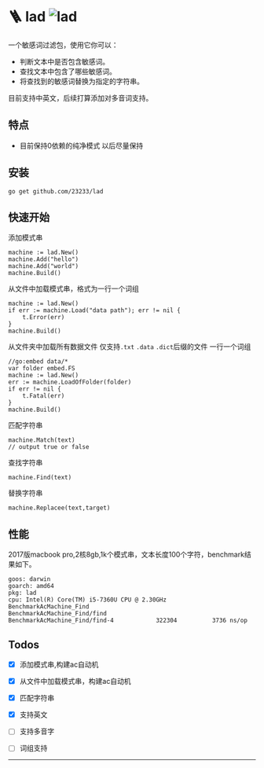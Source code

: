 # 🪜 lad ![lad](https://github.com/23233/lad/actions/workflows/go.yml/badge.svg)

一个敏感词过滤包，使用它你可以：
* 判断文本中是否包含敏感词。
* 查找文本中包含了哪些敏感词。
* 将查找到的敏感词替换为指定的字符串。

目前支持中英文，后续打算添加对多音词支持。

## 特点
* 目前保持0依赖的纯净模式 以后尽量保持

## 安装
```shell script
go get github.com/23233/lad  
```

## 快速开始
添加模式串
```golang
machine := lad.New()
machine.Add("hello")
machine.Add("world")
machine.Build()
```

从文件中加载模式串，格式为一行一个词组
```golang
machine := lad.New()
if err := machine.Load("data path"); err != nil {
    t.Error(err)
}
machine.Build()
```

从文件夹中加载所有数据文件 仅支持`.txt` `.data` `.dict`后缀的文件 一行一个词组
```golang
//go:embed data/*
var folder embed.FS
machine := lad.New()
err := machine.LoadOfFolder(folder)
if err != nil {
    t.Fatal(err)
}
machine.Build()

```

匹配字符串
```golang
machine.Match(text)
// output true or false
```

查找字符串
```golang
machine.Find(text)
```

替换字符串
```golang
machine.Replacee(text,target)
```

## 性能
2017版macbook pro,2核8gb,1k个模式串，文本长度100个字符，benchmark结果如下。
```shell script
goos: darwin
goarch: amd64
pkg: lad
cpu: Intel(R) Core(TM) i5-7360U CPU @ 2.30GHz
BenchmarkAcMachine_Find
BenchmarkAcMachine_Find/find
BenchmarkAcMachine_Find/find-4         	  322304	      3736 ns/op
```


## Todos
- [x] 添加模式串,构建ac自动机
- [x] 从文件中加载模式串，构建ac自动机
- [x] 匹配字符串
- [x] 支持英文
- [ ] 支持多音字
- [ ] 词组支持


<hr>

